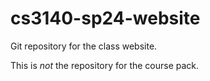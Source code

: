 # cs3140-sp24-website


Git repository for the class website.

This is *not* the repository for the course pack.
